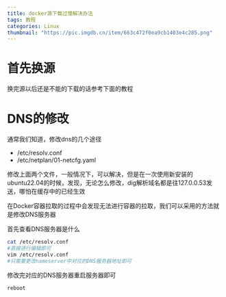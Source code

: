 ```yaml
---
title: docker源下载过慢解决办法
tags: 教程
categories: Linux
thumbnail: "https://pic.imgdb.cn/item/663c472f0ea9cb1403e4c285.png"
---
```


# 首先换源

换完源以后还是不能的下载的话参考下面的教程

# DNS的修改

通常我们知道，修改dns的几个途径

- /etc/resolv.conf
- /etc/netplan/01-netcfg.yaml

修改上面两个文件，一般情况下，可以解决，但是在一次使用新安装的ubuntu22.04的时候，发现，无论怎么修改，dig解析域名都是往127.0.0.53发送，哪怕在缓存中的已经生效

在Docker容器拉取的过程中会发现无法进行容器的拉取，我们可以采用的方法就是修改DNS服务器

首先查看DNS服务器是什么

~~~bash
cat /etc/resolv.conf
#直接进行编辑即可
vim /etc/resolv.conf
#只需要更改nameserver中对应的DNS服务器地址即可
~~~

修改完对应的DNS服务器重启服务器即可

~~~bash
reboot
~~~

